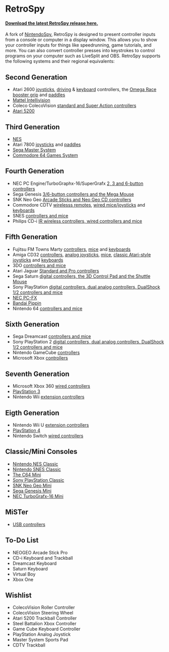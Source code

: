 # RetroSpy

#### [Download the latest RetroSpy release here.](https://github.com/retrospy/RetroSpy/releases/latest)

A fork of [NintendoSpy](https://github.com/jaburns/NintendoSpy), RetroSpy is designed to present controller inputs from a console or computer in a display window.  This allows you to show your controller inputs for things like speedrunning, game tutorials, and more.  You can also convert controller presses into keystrokes to control programs on your computer such as LiveSplit and OBS.  RetroSpy supports the following systems and their regional equivalents:

## Second Generation
* Atari 2600 [joysticks](https://retro-spy.com/wiki/retrospy-hardware-selection/), [driving](https://retro-spy.com/wiki/atari-driving-controller-on-arduino-getting-started/) & [keyboard](https://retro-spy.com/wiki/atari-keyboard-controller-on-arduino-getting-started/) controllers, the [Omega Race booster grip](https://retro-spy.com/wiki/atari-omega-race-booster-grip-on-arduino-getting-started/) and [paddles](https://retro-spy.com/wiki/atari-paddles-on-arduino-getting-started/) 
* [Mattel Intellivision](https://retro-spy.com/wiki/intellivision-on-arduino-getting-started/) 
* Coleco ColecoVision [standard and Super Action controllers](https://retro-spy.com/wiki/coleco-colecovision-controllers-on-arduino-getting-started/) 
* [Atari 5200](https://retro-spy.com/wiki/coleco-colecovision-controllers-on-arduino-getting-started/)

## Third Generation
 - [NES](https://retro-spy.com/wiki/retrospy-hardware-selection/)
 - Atari 7800 [joysticks](https://retro-spy.com/wiki/atari-omega-race-booster-grip-on-arduino-getting-started/) and [paddles](https://retro-spy.com/wiki/atari-paddles-on-arduino-getting-started/)
 - [Sega Master System](https://retro-spy.com/wiki/retrospy-hardware-selection/)
 - [Commodore 64 Games System](https://retro-spy.com/wiki/retrospy-hardware-selection/)

## Fourth Generation
 - NEC PC Engine/TurboGraphx-16/SuperGrafx [2, 3 and 6-button controllers](https://retro-spy.com/wiki/turbografx-16-pc-engine-on-arduino-getting-started/)
 - Sega Genesis [3/6-button controllers and the Mega Mouse](https://retro-spy.com/wiki/retrospy-hardware-selection/)
 - SNK Neo Geo [Arcade Sticks and Neo Geo CD controllers](https://retro-spy.com/wiki/neo-geo-on-arduino-getting-started/)
 - Commodore CDTV [wirelesss remotes](https://retro-spy.com/wiki/cdtv-wireless-remotes-on-arduino-getting-started/), [wired mice/joysticks](https://retro-spy.com/wiki/cdtv-wired-mouse-joystick-on-arduino-getting-started/) and [keyboards](https://retro-spy.com/wiki/cdtv-keyboard-on-arduino-getting-started/)
 - SNES [controllers and mice](https://retro-spy.com/wiki/retrospy-hardware-selection/)
 - Philips CD-i [IR wireless controllers, wired controllers and mice](https://retro-spy.com/wiki/cdi-on-arduino-getting-started/)

## Fifth Generation
 - Fujitsu FM Towns Marty [controllers](https://retro-spy.com/wiki/fm-towns-controllers-on-arduino-getting-started/), [mice](https://retro-spy.com/wiki/fm-towns-marty-mouse-on-teensy-getting-started/) and [keyboards](https://retro-spy.com/wiki/fm-towns-marty-keyboard-on-teensy-getting-started/)
 - Amiga CD32 [controllers](https://retro-spy.com/wiki/amiga-cd32-on-teensy-getting-started/), [analog joysticks](https://retro-spy.com/wiki/amiga-analog-joysticks-on-arduino/), [mice](https://retro-spy.com/wiki/amiga-analog-joysticks-on-arduino/), [classic Atari-style joysticks](https://retro-spy.com/wiki/retrospy-hardware-selection/) and [keyboards](https://retro-spy.com/wiki/cd32-keyboard-on-arduino-getting-started/)
 - 3DO [controllers and mice](https://retro-spy.com/wiki/3do-on-arduino-getting-started/)
 - Atari Jaguar [Standard and Pro controllers](https://retro-spy.com/wiki/jaguar-on-arduino-getting-started/)
 - Sega Saturn [digital controllers, the 3D Control Pad and the Shuttle Mouse](https://retro-spy.com/wiki/retrospy-hardware-selection/)
 - Sony PlayStation [digital controllers, dual analog controllers, DualShock 1/2 controllers and mice](https://retro-spy.com/wiki/playstation-1-2-on-arduino-getting-started/)
 - [NEC PC-FX](https://retro-spy.com/wiki/pc-fx-on-arduino-getting-started/)
 - [Bandai Pippin](https://retro-spy.com/wiki/pippin-on-arduino-getting-started/)
 - Nintendo 64 [controllers and mice](https://retro-spy.com/wiki/retrospy-hardware-selection/)

## Sixth Generation
 - Sega Dreamcast [controllers and mice](https://retro-spy.com/wiki/dreamcast-on-teensy-getting-started/) 
 - Sony PlayStation 2 [digital controllers, dual analog controllers, DualShock 1/2 controllers and mice](https://retro-spy.com/wiki/playstation-1-2-on-arduino-getting-started/)
 - Nintendo GameCube [controllers](https://retro-spy.com/wiki/retrospy-hardware-selection/) 
 - Microsoft Xbox [controllers](https://retro-spy.com/wiki/retrospy-usb-based-controller-getting-started/)

## Seventh Generation
 - Microsoft Xbox 360 [wired controllers](https://retro-spy.com/wiki/retrospy-usb-based-controller-getting-started/)
 - [PlayStation 3](https://retro-spy.com/wiki/retrospy-usb-based-controller-getting-started/)
 - Nintendo Wii [extension controllers](https://retro-spy.com/wiki/wii-on-teensy-getting-started/)

## Eigth Generation
 - Nintendo Wii U [extension controllers](https://retro-spy.com/wiki/wii-on-teensy-getting-started/) 
 - [PlayStation 4](https://retro-spy.com/wiki/retrospy-usb-based-controller-getting-started/)
 - Nintendo Switch [wired controllers](https://retro-spy.com/wiki/retrospy-usb-based-controller-getting-started/)

## Classic/Mini Consoles
 - [Nintendo NES Classic](https://retro-spy.com/wiki/wii-on-teensy-getting-started/)
 - [Nintendo SNES Classic](https://retro-spy.com/wiki/wii-on-teensy-getting-started/)
 - [The C64 Mini](https://retro-spy.com/wiki/retrospy-usb-based-controller-getting-started/)
 - [Sony PlayStation Classic](https://retro-spy.com/wiki/retrospy-usb-based-controller-getting-started/)
 - [SNK Neo Geo Mini](https://retro-spy.com/wiki/retrospy-usb-based-controller-getting-started/)
 - [Sega Genesis Mini](https://retro-spy.com/wiki/retrospy-usb-based-controller-getting-started/)
 - [NEC TurboGrafx-16 Mini](https://retro-spy.com/wiki/retrospy-usb-based-controller-getting-started/)

## MiSTer
 - [USB controllers](https://retro-spy.com/wiki/setting-up-retrospy-for-the-mister/)

## To-Do List
 - NEOGEO Arcade Stick Pro
 - CD-i Keyboard and Trackball
 - Dreamcast Keyboard
 - Saturn Keyboard
 - Virtual Boy
 - Xbox One

## Wishlist
 - ColecoVision Roller Controller
 - ColecoVision Steering Wheel
 - Atari 5200 Trackball Controller
 - Steel Battalion Xbox Controller
 - Game Cube Keyboard Controller
 - PlayStation Analog Joystick
 - Master System Sports Pad
 - CDTV Trackball
